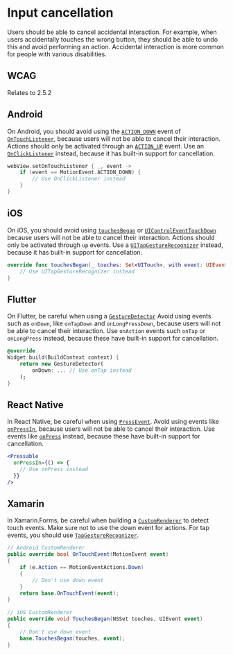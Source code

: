 # Input cancellation

Users should be able to cancel accidental interaction. For example, when users accidentally touches the wrong button, they should be able to undo this and avoid performing an action. Accidental interaction is more common for people with various disabilities.

## WCAG

Relates to 2.5.2

## Android

On Android, you should avoid using the [`ACTION_DOWN`](https://developer.android.com/reference/android/view/MotionEvent#ACTION_DOWN) event of [`OnTouchListener`](https://developer.android.com/reference/android/view/View.OnTouchListener), because users will not be able to cancel their interaction. Actions should only be activated through an [`ACTION_UP`](https://developer.android.com/reference/android/view/MotionEvent#ACTION_UP) event. Use an [`OnClickListener`](https://developer.android.com/reference/android/view/View.OnClickListener) instead, because it has built-in support for cancellation.

```kotlin
webView.setOnTouchListener { _, event ->
    if (event == MotionEvent.ACTION_DOWN) {
        // Use OnClickListener instead
    }
}
```

## iOS

On iOS, you should avoid using [`touchesBegan`](https://developer.apple.com/documentation/uikit/uiresponder/1621142-touchesbegan) or [`UIControlEventTouchDown`](https://developer.apple.com/documentation/uikit/uicontrolevents/uicontroleventtouchdown) because users will not be able to cancel their interaction. Actions should only be activated through `up` events. Use a [`UITapGestureRecognizer`](https://developer.apple.com/documentation/uikit/uitapgesturerecognizer) instead, because it has built-in support for cancellation.

```swift
override func touchesBegan(_ touches: Set<UITouch>, with event: UIEvent?) {
    // Use UITapGestureRecognizer instead
}
```

## Flutter

On Flutter, be careful when using a [`GestureDetector`](https://api.flutter.dev/flutter/widgets/GestureDetector-class.html) Avoid using events such as `onDown`, like `onTapDown` and `onLongPressDown`, because users will not be able to cancel their interaction. Use `onAction` events such `onTap` or `onLongPress` instead, because these have built-in support for cancellation.

```dart
@override
Widget build(BuildContext context) {
    return new GestureDetector(
        onDown: ... // Use onTap instead
    );
}
```

## React Native

In React Native, be careful when using [`PressEvent`](https://reactnative.dev/docs/pressevent). Avoid using events like [`onPressIn`](https://reactnative.dev/docs/pressable#onpressin), because users will not be able to cancel their interaction. Use events like [`onPress`](https://reactnative.dev/docs/pressable#onpressin) instead, because these have built-in support for cancellation.

```jsx
<Pressable
  onPressIn={() => {
    // Use onPress instead
  }}
/>
```

## Xamarin

In Xamarin.Forms, be careful when building a [`CustomRenderer`](https://docs.microsoft.com/en-us/xamarin/xamarin-forms/app-fundamentals/custom-renderer/) to detect touch events. Make sure not to use the down event for actions. For tap events, you should use [`TapGestureRecognizer`](https://learn.microsoft.com/en-us/dotnet/api/xamarin.forms.tapgesturerecognizer?view=xamarin-forms).

```csharp
// Android CustomRenderer
public override bool OnTouchEvent(MotionEvent event)
{
    if (e.Action == MotionEventActions.Down)
    {
        // Don't use down event
    }
    return base.OnTouchEvent(event);
}
    
// iOS CustomRenderer
public override void TouchesBegan(NSSet touches, UIEvent event)
{
    // Don't use down event
    base.TouchesBegan(touches, event);
}
```

